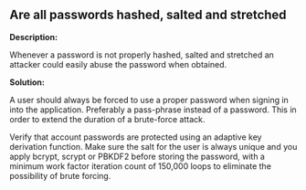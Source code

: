 
Are all passwords hashed, salted and stretched 
-------

**Description:**

Whenever a password is not properly hashed, salted and stretched an attacker could easily 
abuse the password when obtained.


**Solution:**

A user should always be forced to use a proper password when signing in into the application. 
Preferably a pass-phrase instead of a password. This in order to extend the duration 
of a brute-force attack.

Verify that account passwords are protected using an adaptive key derivation function.
Make sure the salt for the user is always unique and you apply bcrypt, scrypt or 
PBKDF2 before storing the password, with a minimum work factor iteration count of 150,000 
loops to eliminate the possibility of brute forcing. 
	
